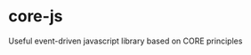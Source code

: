 core-js
=======

Useful event-driven javascript library based on CORE principles


<blockquote>
<script>For example.</<script>
</blockquote>